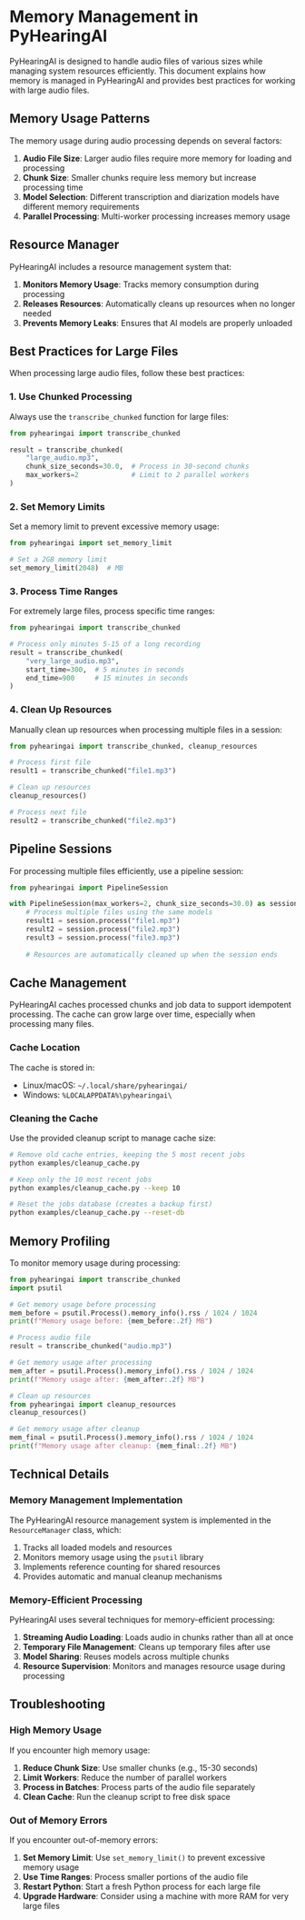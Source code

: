 # Memory Management in PyHearingAI

PyHearingAI is designed to handle audio files of various sizes while managing system resources efficiently. This document explains how memory is managed in PyHearingAI and provides best practices for working with large audio files.

## Memory Usage Patterns

The memory usage during audio processing depends on several factors:

1. **Audio File Size**: Larger audio files require more memory for loading and processing
2. **Chunk Size**: Smaller chunks require less memory but increase processing time
3. **Model Selection**: Different transcription and diarization models have different memory requirements
4. **Parallel Processing**: Multi-worker processing increases memory usage

## Resource Manager

PyHearingAI includes a resource management system that:

1. **Monitors Memory Usage**: Tracks memory consumption during processing
2. **Releases Resources**: Automatically cleans up resources when no longer needed
3. **Prevents Memory Leaks**: Ensures that AI models are properly unloaded

## Best Practices for Large Files

When processing large audio files, follow these best practices:

### 1. Use Chunked Processing

Always use the `transcribe_chunked` function for large files:

```python
from pyhearingai import transcribe_chunked

result = transcribe_chunked(
    "large_audio.mp3",
    chunk_size_seconds=30.0,  # Process in 30-second chunks
    max_workers=2             # Limit to 2 parallel workers
)
```

### 2. Set Memory Limits

Set a memory limit to prevent excessive memory usage:

```python
from pyhearingai import set_memory_limit

# Set a 2GB memory limit
set_memory_limit(2048)  # MB
```

### 3. Process Time Ranges

For extremely large files, process specific time ranges:

```python
from pyhearingai import transcribe_chunked

# Process only minutes 5-15 of a long recording
result = transcribe_chunked(
    "very_large_audio.mp3",
    start_time=300,  # 5 minutes in seconds
    end_time=900     # 15 minutes in seconds
)
```

### 4. Clean Up Resources

Manually clean up resources when processing multiple files in a session:

```python
from pyhearingai import transcribe_chunked, cleanup_resources

# Process first file
result1 = transcribe_chunked("file1.mp3")

# Clean up resources
cleanup_resources()

# Process next file
result2 = transcribe_chunked("file2.mp3")
```

## Pipeline Sessions

For processing multiple files efficiently, use a pipeline session:

```python
from pyhearingai import PipelineSession

with PipelineSession(max_workers=2, chunk_size_seconds=30.0) as session:
    # Process multiple files using the same models
    result1 = session.process("file1.mp3")
    result2 = session.process("file2.mp3")
    result3 = session.process("file3.mp3")
    
    # Resources are automatically cleaned up when the session ends
```

## Cache Management

PyHearingAI caches processed chunks and job data to support idempotent processing. The cache can grow large over time, especially when processing many files.

### Cache Location

The cache is stored in:
- Linux/macOS: `~/.local/share/pyhearingai/`
- Windows: `%LOCALAPPDATA%\pyhearingai\`

### Cleaning the Cache

Use the provided cleanup script to manage cache size:

```bash
# Remove old cache entries, keeping the 5 most recent jobs
python examples/cleanup_cache.py

# Keep only the 10 most recent jobs
python examples/cleanup_cache.py --keep 10

# Reset the jobs database (creates a backup first)
python examples/cleanup_cache.py --reset-db
```

## Memory Profiling

To monitor memory usage during processing:

```python
from pyhearingai import transcribe_chunked
import psutil

# Get memory usage before processing
mem_before = psutil.Process().memory_info().rss / 1024 / 1024
print(f"Memory usage before: {mem_before:.2f} MB")

# Process audio file
result = transcribe_chunked("audio.mp3")

# Get memory usage after processing
mem_after = psutil.Process().memory_info().rss / 1024 / 1024
print(f"Memory usage after: {mem_after:.2f} MB")

# Clean up resources
from pyhearingai import cleanup_resources
cleanup_resources()

# Get memory usage after cleanup
mem_final = psutil.Process().memory_info().rss / 1024 / 1024
print(f"Memory usage after cleanup: {mem_final:.2f} MB")
```

## Technical Details

### Memory Management Implementation

The PyHearingAI resource management system is implemented in the `ResourceManager` class, which:

1. Tracks all loaded models and resources
2. Monitors memory usage using the `psutil` library
3. Implements reference counting for shared resources
4. Provides automatic and manual cleanup mechanisms

### Memory-Efficient Processing

PyHearingAI uses several techniques for memory-efficient processing:

1. **Streaming Audio Loading**: Loads audio in chunks rather than all at once
2. **Temporary File Management**: Cleans up temporary files after use
3. **Model Sharing**: Reuses models across multiple chunks
4. **Resource Supervision**: Monitors and manages resource usage during processing

## Troubleshooting

### High Memory Usage

If you encounter high memory usage:

1. **Reduce Chunk Size**: Use smaller chunks (e.g., 15-30 seconds)
2. **Limit Workers**: Reduce the number of parallel workers
3. **Process in Batches**: Process parts of the audio file separately
4. **Clean Cache**: Run the cleanup script to free disk space

### Out of Memory Errors

If you encounter out-of-memory errors:

1. **Set Memory Limit**: Use `set_memory_limit()` to prevent excessive memory usage
2. **Use Time Ranges**: Process smaller portions of the audio file
3. **Restart Python**: Start a fresh Python process for each large file
4. **Upgrade Hardware**: Consider using a machine with more RAM for very large files 